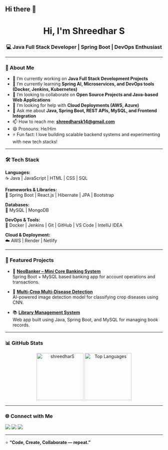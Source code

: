 ## Hi there 👋

<h1 align="center">Hi, I'm Shreedhar S</h1>
<h3 align="center">💻 Java Full Stack Developer | Spring Boot | DevOps Enthusiast</h3>

---

### 🚀 About Me

- 🔭 I’m currently working on **Java Full Stack Development Projects**
- 🌱 I’m currently learning **Spring AI, Microservices, and DevOps tools (Docker, Jenkins, Kubernetes)**
- 👯 I’m looking to collaborate on **Open Source Projects and Java-based Web Applications**
- 🤔 I’m looking for help with **Cloud Deployments (AWS, Azure)**
- 💬 Ask me about **Java, Spring Boot, REST APIs, MySQL, and Frontend Integration**
- 📫 How to reach me: **[shreedharsk14@gmail.com](mailto:shreedharsk14@gmail.com)**
- 😄 Pronouns: He/Him
- ⚡ Fun fact: I love building scalable backend systems and experimenting with new tech stacks!

---

### 🛠️ Tech Stack

**Languages:**  
☕ Java | JavaScript | HTML | CSS | SQL  

**Frameworks & Libraries:**  
🌱 Spring Boot | React.js | Hibernate | JPA | Bootstrap  

**Databases:**  
🧠 MySQL | MongoDB  

**DevOps & Tools:**  
🐳 Docker | Jenkins | Git | GitHub | VS Code | IntelliJ IDEA  

**Cloud & Deployment:**  
☁️ AWS | Render | Netlify  

---

### 📂 Featured Projects

- 🏦 **[NeoBanker – Mini Core Banking System](https://github.com/shreedharS/NeoBanker)**  
  Spring Boot + MySQL based banking app for account operations and transactions.

- 🌾 **[Multi-Crop Multi-Disease Detection](https://github.com/shreedharS/Crop-Disease-Detection)**  
  AI-powered image detection model for classifying crop diseases using CNN.

- 📚 **[Library Management System](https://github.com/shreedharS/Library-Management-System)**  
  Web app built using Java, Spring Boot, and MySQL for managing book records.

---

### 📊 GitHub Stats

<p align="center">
  <img src="https://github-readme-stats.vercel.app/api?username=shreedharS&show_icons=true&theme=tokyonight" alt="shreedharS" height="150"/>
  <img src="https://github-readme-stats.vercel.app/api/top-langs/?username=shreedharS&layout=compact&theme=tokyonight" alt="Top Languages" height="150"/>
</p>

---

### 🌐 Connect with Me

<p align="left">
<a href="https://www.linkedin.com/in/shreedhar-s" target="_blank"><img src="https://img.shields.io/badge/-LinkedIn-blue?logo=linkedin&logoColor=white"></a>
<a href="mailto:shreedhars.dev@gmail.com"><img src="https://img.shields.io/badge/-Email-red?logo=gmail&logoColor=white"></a>
<a href="https://github.com/shreedharS"><img src="https://img.shields.io/badge/-GitHub-black?logo=github&logoColor=white"></a>
</p>

---

⭐️ **“Code, Create, Collaborate — repeat.”**
